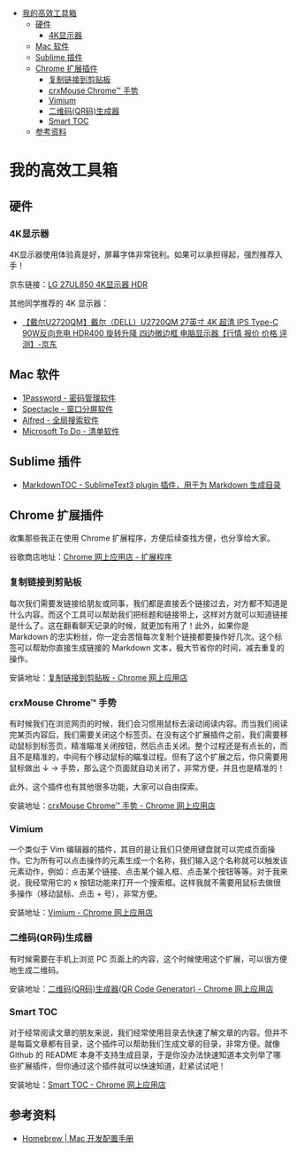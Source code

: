 <!-- MarkdownTOC autolink="true"  autoanchor="true" -->

- [我的高效工具箱](#%E6%88%91%E7%9A%84%E9%AB%98%E6%95%88%E5%B7%A5%E5%85%B7%E7%AE%B1)
	- [硬件](#%E7%A1%AC%E4%BB%B6)
		- [4K显示器](#4k%E6%98%BE%E7%A4%BA%E5%99%A8)
	- [Mac 软件](#mac-%E8%BD%AF%E4%BB%B6)
	- [Sublime 插件](#sublime-%E6%8F%92%E4%BB%B6)
	- [Chrome 扩展插件](#chrome-%E6%89%A9%E5%B1%95%E6%8F%92%E4%BB%B6)
		- [复制链接到剪贴板](#%E5%A4%8D%E5%88%B6%E9%93%BE%E6%8E%A5%E5%88%B0%E5%89%AA%E8%B4%B4%E6%9D%BF)
		- [crxMouse Chrome™ 手势](#crxmouse-chrome-%E6%89%8B%E5%8A%BF)
		- [Vimium](#vimium)
		- [二维码\(QR码\)生成器](#%E4%BA%8C%E7%BB%B4%E7%A0%81qr%E7%A0%81%E7%94%9F%E6%88%90%E5%99%A8)
		- [Smart TOC](#smart-toc)
	- [参考资料](#%E5%8F%82%E8%80%83%E8%B5%84%E6%96%99)

<!-- /MarkdownTOC -->


<a id="%E6%88%91%E7%9A%84%E9%AB%98%E6%95%88%E5%B7%A5%E5%85%B7%E7%AE%B1"></a>
# 我的高效工具箱

<a id="%E7%A1%AC%E4%BB%B6"></a>
## 硬件

<a id="4k%E6%98%BE%E7%A4%BA%E5%99%A8"></a>
### 4K显示器

4K显示器使用体验真是好，屏幕字体非常锐利。如果可以承担得起，强烈推荐入手！

京东链接：[LG 27UL850 4K显示器 HDR](https://item.jd.com/38584808949.html)

其他同学推荐的 4K 显示器：

* [【戴尔U2720QM】戴尔（DELL）U2720QM 27英寸 4K 超清 IPS Type-C 90W反向充电 HDR400 旋转升降 四边微边框 电脑显示器【行情 报价 价格 评测】-京东](https://item.jd.com/100011317048.html)

<a id="mac-%E8%BD%AF%E4%BB%B6"></a>
## Mac 软件

* [1Password - 密码管理软件](https://1password.com/zh-cn/)
* [Spectacle - 窗口分屏软件](https://www.spectacleapp.com/)
* [Alfred - 全局搜索软件](https://www.alfredapp.com/)
* [Microsoft To Do - 清单软件](https://todo.microsoft.com/tasks/)

<a id="sublime-%E6%8F%92%E4%BB%B6"></a>
## Sublime 插件

* [MarkdownTOC - SublimeText3 plugin 插件，用于为 Markdown 生成目录](https://github.com/naokazuterada/MarkdownTOC#usage)

<a id="chrome-%E6%89%A9%E5%B1%95%E6%8F%92%E4%BB%B6"></a>
## Chrome 扩展插件

收集那些我正在使用 Chrome 扩展程序，方便后续查找方便，也分享给大家。

谷歌商店地址：[Chrome 网上应用店 - 扩展程序](https://chrome.google.com/webstore/category/extensions?hl=zh-CN)

<a id="%E5%A4%8D%E5%88%B6%E9%93%BE%E6%8E%A5%E5%88%B0%E5%89%AA%E8%B4%B4%E6%9D%BF"></a>
### 复制链接到剪贴板

每次我们需要发链接给朋友或同事，我们都是直接丢个链接过去，对方都不知道是什么内容。而这个工具可以帮助我们把标题和链接带上，这样对方就可以知道链接是什么了。这在翻看聊天记录的时候，就更加有用了！此外，如果你是 Markdown 的忠实粉丝，你一定会苦恼每次复制个链接都要操作好几次。这个标签可以帮助你直接生成链接的 Markdown 文本，极大节省你的时间，减去重复的操作。

安装地址：[复制链接到剪贴板 - Chrome 网上应用店](https://chrome.google.com/webstore/detail/copy-url-to-clipboard/miancenhdlkbmjmhlginhaaepbdnlllc?hl=zh-CN)

<a id="crxmouse-chrome-%E6%89%8B%E5%8A%BF"></a>
### crxMouse Chrome™ 手势

有时候我们在浏览网页的时候，我们会习惯用鼠标去滚动阅读内容。而当我们阅读完某页内容后，我们需要关闭这个标签页。在没有这个扩展插件之前，我们需要移动鼠标到标签页，精准瞄准关闭按钮，然后点击关闭。整个过程还是有点长的，而且不是精准的，中间有个移动鼠标的瞄准过程。但有了这个扩展之后，你只需要用鼠标做出 ↓ → 手势，那么这个页面就自动关闭了，非常方便，并且也是精准的！

此外，这个插件也有其他很多功能，大家可以自由探索。

安装地址：[crxMouse Chrome™ 手势 - Chrome 网上应用店](https://chrome.google.com/webstore/detail/crxmouse-chrome-gestures/jlgkpaicikihijadgifklkbpdajbkhjo?hl=zh-CN)

<a id="vimium"></a>
### Vimium

一个类似于 Vim 编辑器的插件，其目的是让我们只使用键盘就可以完成页面操作。它为所有可以点击操作的元素生成一个名称，我们输入这个名称就可以触发该元素动作，例如：点击某个链接、点击某个输入框、点击某个按钮等等。对于我来说，我经常用它的 x 按钮功能来打开一个搜索框。这样我就不需要用鼠标去做很多操作（移动鼠标、点击 + 号），非常方便。

安装地址：[Vimium - Chrome 网上应用店](https://chrome.google.com/webstore/detail/vimium/dbepggeogbaibhgnhhndojpepiihcmeb?hl=zh-CN)

<a id="%E4%BA%8C%E7%BB%B4%E7%A0%81qr%E7%A0%81%E7%94%9F%E6%88%90%E5%99%A8"></a>
### 二维码(QR码)生成器

有时候需要在手机上浏览 PC 页面上的内容，这个时候使用这个扩展，可以很方便地生成二维码。

安装地址：[二维码(QR码)生成器(QR Code Generator) - Chrome 网上应用店](https://chrome.google.com/webstore/detail/%E4%BA%8C%E7%BB%B4%E7%A0%81qr%E7%A0%81%E7%94%9F%E6%88%90%E5%99%A8qr-code-generato/pflgjjogbmmcmfhfcnlohagkablhbpmg?hl=zh-CN)

<a id="smart-toc"></a>
### Smart TOC

对于经常阅读文章的朋友来说，我们经常使用目录去快速了解文章的内容。但并不是每篇文章都有目录，这个插件可以帮助我们生成文章的目录，非常方便。就像 Github 的 README 本身不支持生成目录，于是你没办法快速知道本文列举了哪些扩展插件，但你通过这个插件就可以快速知道，赶紧试试吧！

安装地址：[Smart TOC - Chrome 网上应用店](https://chrome.google.com/webstore/detail/smart-toc/lifgeihcfpkmmlfjbailfpfhbahhibba?hl=zh-CN)

<a id="%E5%8F%82%E8%80%83%E8%B5%84%E6%96%99"></a>
## 参考资料

* [Homebrew | Mac 开发配置手册](https://aaaaaashu.gitbooks.io/mac-dev-setup/content/Homebrew/index.html)
